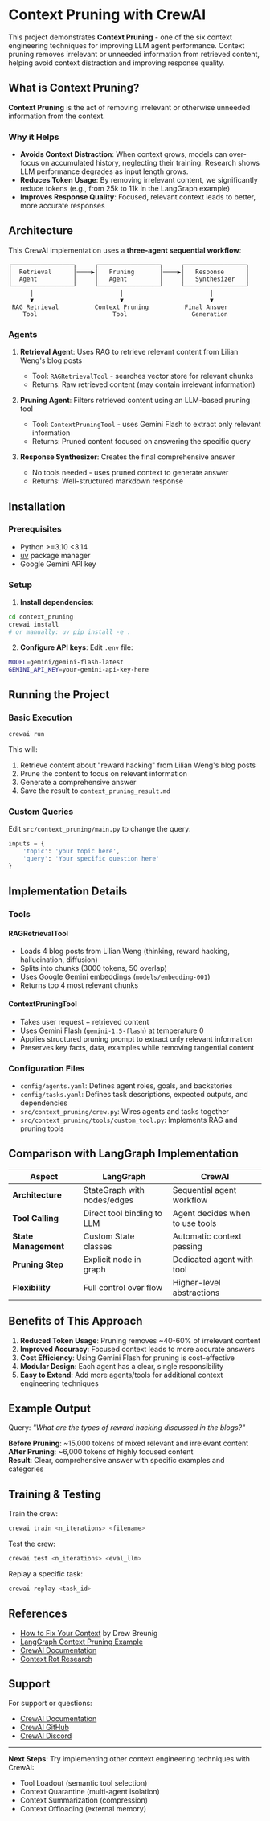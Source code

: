 # Context Pruning with CrewAI

This project demonstrates **Context Pruning** - one of the six context engineering techniques for improving LLM agent performance. Context pruning removes irrelevant or unneeded information from retrieved content, helping avoid context distraction and improving response quality.

## What is Context Pruning?

**Context Pruning** is the act of removing irrelevant or otherwise unneeded information from the context.

### Why it Helps

- **Avoids Context Distraction**: When context grows, models can over-focus on accumulated history, neglecting their training. Research shows LLM performance degrades as input length grows.
- **Reduces Token Usage**: By removing irrelevant content, we significantly reduce tokens (e.g., from 25k to 11k in the LangGraph example)
- **Improves Response Quality**: Focused, relevant context leads to better, more accurate responses

## Architecture

This CrewAI implementation uses a **three-agent sequential workflow**:

```
┌─────────────────┐     ┌─────────────────┐     ┌─────────────────┐
│  Retrieval      │────▶│   Pruning       │────▶│   Response      │
│  Agent          │     │   Agent         │     │   Synthesizer   │
└─────────────────┘     └─────────────────┘     └─────────────────┘
      │                        │                        │
      ▼                        ▼                        ▼
 RAG Retrieval          Context Pruning          Final Answer
    Tool                     Tool                  Generation
```

### Agents

1. **Retrieval Agent**: Uses RAG to retrieve relevant content from Lilian Weng's blog posts
   - Tool: `RAGRetrievalTool` - searches vector store for relevant chunks
   - Returns: Raw retrieved content (may contain irrelevant information)

2. **Pruning Agent**: Filters retrieved content using an LLM-based pruning tool
   - Tool: `ContextPruningTool` - uses Gemini Flash to extract only relevant information
   - Returns: Pruned content focused on answering the specific query

3. **Response Synthesizer**: Creates the final comprehensive answer
   - No tools needed - uses pruned context to generate answer
   - Returns: Well-structured markdown response

## Installation

### Prerequisites
- Python >=3.10 <3.14
- [uv](https://docs.astral.sh/uv/) package manager
- Google Gemini API key

### Setup

1. **Install dependencies**:
```bash
cd context_pruning
crewai install
# or manually: uv pip install -e .
```

2. **Configure API keys**:
Edit `.env` file:
```bash
MODEL=gemini/gemini-flash-latest
GEMINI_API_KEY=your-gemini-api-key-here
```

## Running the Project

### Basic Execution
```bash
crewai run
```

This will:
1. Retrieve content about "reward hacking" from Lilian Weng's blog posts
2. Prune the content to focus on relevant information
3. Generate a comprehensive answer
4. Save the result to `context_pruning_result.md`

### Custom Queries

Edit `src/context_pruning/main.py` to change the query:

```python
inputs = {
    'topic': 'your topic here',
    'query': 'Your specific question here'
}
```

## Implementation Details

### Tools

#### RAGRetrievalTool
- Loads 4 blog posts from Lilian Weng (thinking, reward hacking, hallucination, diffusion)
- Splits into chunks (3000 tokens, 50 overlap)
- Uses Google Gemini embeddings (`models/embedding-001`)
- Returns top 4 most relevant chunks

#### ContextPruningTool
- Takes user request + retrieved content
- Uses Gemini Flash (`gemini-1.5-flash`) at temperature 0
- Applies structured pruning prompt to extract only relevant information
- Preserves key facts, data, examples while removing tangential content

### Configuration Files

- `config/agents.yaml`: Defines agent roles, goals, and backstories
- `config/tasks.yaml`: Defines task descriptions, expected outputs, and dependencies
- `src/context_pruning/crew.py`: Wires agents and tasks together
- `src/context_pruning/tools/custom_tool.py`: Implements RAG and pruning tools

## Comparison with LangGraph Implementation

| Aspect | LangGraph | CrewAI |
|--------|-----------|--------|
| **Architecture** | StateGraph with nodes/edges | Sequential agent workflow |
| **Tool Calling** | Direct tool binding to LLM | Agent decides when to use tools |
| **State Management** | Custom State classes | Automatic context passing |
| **Pruning Step** | Explicit node in graph | Dedicated agent with tool |
| **Flexibility** | Full control over flow | Higher-level abstractions |

## Benefits of This Approach

1. **Reduced Token Usage**: Pruning removes ~40-60% of irrelevant content
2. **Improved Accuracy**: Focused context leads to more accurate answers
3. **Cost Efficiency**: Using Gemini Flash for pruning is cost-effective
4. **Modular Design**: Each agent has a clear, single responsibility
5. **Easy to Extend**: Add more agents/tools for additional context engineering techniques

## Example Output

Query: *"What are the types of reward hacking discussed in the blogs?"*

**Before Pruning**: ~15,000 tokens of mixed relevant and irrelevant content  
**After Pruning**: ~6,000 tokens of highly focused content  
**Result**: Clear, comprehensive answer with specific examples and categories

## Training & Testing

Train the crew:
```bash
crewai train <n_iterations> <filename>
```

Test the crew:
```bash
crewai test <n_iterations> <eval_llm>
```

Replay a specific task:
```bash
crewai replay <task_id>
```

## References

- [How to Fix Your Context](https://www.dbreunig.com/2025/06/26/how-to-fix-your-context.html) by Drew Breunig
- [LangGraph Context Pruning Example](../how_to_fix_your_context/notebooks/04-context-pruning.ipynb)
- [CrewAI Documentation](https://docs.crewai.com)
- [Context Rot Research](https://research.trychroma.com/context-rot)

## Support

For support or questions:
- [CrewAI Documentation](https://docs.crewai.com)
- [CrewAI GitHub](https://github.com/joaomdmoura/crewai)
- [CrewAI Discord](https://discord.com/invite/X4JWnZnxPb)

---

**Next Steps**: Try implementing other context engineering techniques with CrewAI:
- Tool Loadout (semantic tool selection)
- Context Quarantine (multi-agent isolation)
- Context Summarization (compression)
- Context Offloading (external memory)
